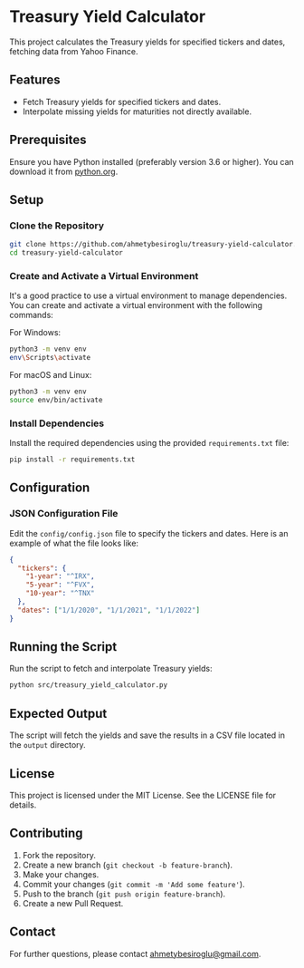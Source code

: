 
# Treasury Yield Calculator

This project calculates the Treasury yields for specified tickers and dates, fetching data from Yahoo Finance.

## Features

- Fetch Treasury yields for specified tickers and dates.
- Interpolate missing yields for maturities not directly available.

## Prerequisites

Ensure you have Python installed (preferably version 3.6 or higher). You can download it from [python.org](https://www.python.org/).

## Setup

### Clone the Repository

```bash
git clone https://github.com/ahmetybesiroglu/treasury-yield-calculator.git
cd treasury-yield-calculator
```

### Create and Activate a Virtual Environment

It's a good practice to use a virtual environment to manage dependencies. You can create and activate a virtual environment with the following commands:

For Windows:
```bash
python3 -m venv env
env\Scripts\activate
```

For macOS and Linux:
```bash
python3 -m venv env
source env/bin/activate
```

### Install Dependencies

Install the required dependencies using the provided `requirements.txt` file:
```bash
pip install -r requirements.txt
```

## Configuration

### JSON Configuration File

Edit the `config/config.json` file to specify the tickers and dates. Here is an example of what the file looks like:

```json
{
  "tickers": {
    "1-year": "^IRX",
    "5-year": "^FVX",
    "10-year": "^TNX"
  },
  "dates": ["1/1/2020", "1/1/2021", "1/1/2022"]
}
```

## Running the Script

Run the script to fetch and interpolate Treasury yields:

```bash
python src/treasury_yield_calculator.py
```

## Expected Output

The script will fetch the yields and save the results in a CSV file located in the `output` directory.

## License

This project is licensed under the MIT License. See the LICENSE file for details.

## Contributing

1. Fork the repository.
2. Create a new branch (`git checkout -b feature-branch`).
3. Make your changes.
4. Commit your changes (`git commit -m 'Add some feature'`).
5. Push to the branch (`git push origin feature-branch`).
6. Create a new Pull Request.

## Contact

For further questions, please contact ahmetybesiroglu@gmail.com.
